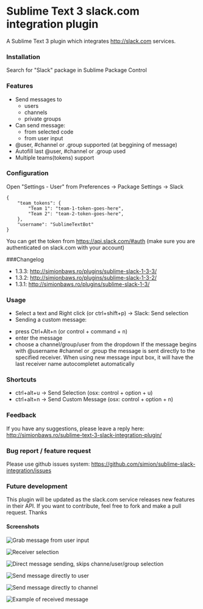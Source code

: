 Sublime Text 3 slack.com integration plugin
=========================

A Sublime Text 3 plugin which integrates http://slack.com services.


### Installation
Search for "Slack" package in Sublime Package Control


### Features
* Send messages to
    * users
    * channels
    * private groups
* Can send message:
    * from selected code
    * from user input
* @user, #channel or .group supported (at beggining of message)
* Autofill last @user, #channel or .group used
* Multiple teams(tokens) support

### Configuration
Open "Settings - User" from Preferences -> Package Settings -> Slack

    {
        "team_tokens": {
            "Team 1": "team-1-token-goes-here",
            "Team 2": "team-2-token-goes-here",
        },
        "username": "SublimeTextBot"
    }

You can get the token from https://api.slack.com/#auth (make sure you are authenticated on slack.com with your account)

###Changelog
* 1.3.3: http://simionbaws.ro/plugins/sublime-slack-1-3-3/
* 1.3.2: http://simionbaws.ro/plugins/sublime-slack-1-3-2/
* 1.3.1: http://simionbaws.ro/plugins/sublime-slack-1-3/


### Usage
* Select a text and Right click (or ctrl+shift+p) -> Slack: Send selection
* Sending a custom message:
 - press Ctrl+Alt+n (or control + command + n)
 - enter the message
 - choose a channel/group/user from the dropdown
If the message begins with @username #channel or .group the message is sent directly to the specified receiver.
When using new message input box, it will have the last receiver name autocompletet automatically


### Shortcuts
* ctrl+alt+u -> Send Selection (osx: control + option + u)
* ctrl+alt+n -> Send Custom Message (osx: control + option + n)


### Feedback
If you have any suggestions, please leave a reply here:
http://simionbaws.ro/sublime-text-3-slack-integration-plugin/

### Bug report / feature request
Please use github issues system: https://github.com/simion/sublime-slack-integration/issues

### Future development
This plugin will be updated as the slack.com service releases new features in their API.
If you want to contribute, feel free to fork and make a pull request.
Thanks


#### Screenshots
![](http://i.imgur.com/lyv6Yd6.png "Grab message from user input")

![](http://i.imgur.com/fu941bH.png "Receiver selection")

![](http://i.imgur.com/SXnHYZo.png "Direct message sending, skips channe/user/group selection")

![](http://i.imgur.com/SXnHYZo.png "Send message directly to user")

![](http://i.imgur.com/qaXE9EN.png "Send message directly to channel")

![](http://i.imgur.com/7n14c5H.png "Example of received message")
